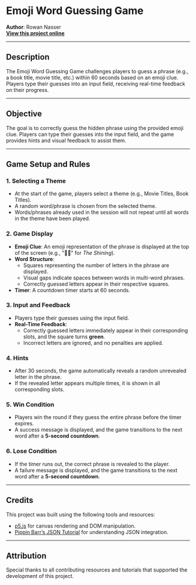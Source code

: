 # **Emoji Word Guessing Game**

**Author**: Rowan Nasser  
[**View this project online**](URL_FOR_THE_RUNNING_PROJECT)

---

## **Description**

The Emoji Word Guessing Game challenges players to guess a phrase (e.g., a book title, movie title, etc.) within 60 seconds based on an emoji clue. Players type their guesses into an input field, receiving real-time feedback on their progress.

---

## **Objective**

The goal is to correctly guess the hidden phrase using the provided emoji clue. Players can type their guesses into the input field, and the game provides hints and visual feedback to assist them.

---

## **Game Setup and Rules**

### **1. Selecting a Theme**
- At the start of the game, players select a theme (e.g., Movie Titles, Book Titles).
- A random word/phrase is chosen from the selected theme.
- Words/phrases already used in the session will not repeat until all words in the theme have been played.

### **2. Game Display**
- **Emoji Clue**: An emoji representation of the phrase is displayed at the top of the screen (e.g., "📕✨" for *The Shining*).
- **Word Structure**:
  - Squares representing the number of letters in the phrase are displayed.
  - Visual gaps indicate spaces between words in multi-word phrases.
  - Correctly guessed letters appear in their respective squares.
- **Timer**: A countdown timer starts at 60 seconds.

### **3. Input and Feedback**
- Players type their guesses using the input field.
- **Real-Time Feedback**:
  - Correctly guessed letters immediately appear in their corresponding slots, and the square turns **green**.
  - Incorrect letters are ignored, and no penalties are applied.

### **4. Hints**
- After 30 seconds, the game automatically reveals a random unrevealed letter in the phrase.
- If the revealed letter appears multiple times, it is shown in all corresponding slots.

### **5. Win Condition**
- Players win the round if they guess the entire phrase before the timer expires.
- A success message is displayed, and the game transitions to the next word after a **5-second countdown**.

### **6. Lose Condition**
- If the timer runs out, the correct phrase is revealed to the player.
- A failure message is displayed, and the game transitions to the next word after a **5-second countdown**.

---

## **Credits**

This project was built using the following tools and resources:
- [p5.js](https://p5js.org) for canvas rendering and DOM manipulation.
- [Pippin Barr’s JSON Tutorial](https://pippinbarr.com/cart253/topics/data/json.html) for understanding JSON integration.

---

## **Attribution**

Special thanks to all contributing resources and tutorials that supported the development of this project.
